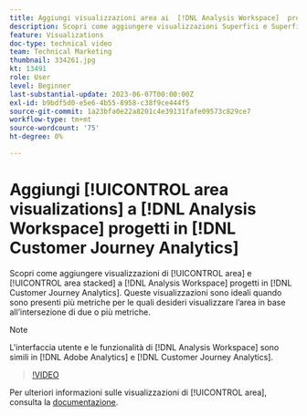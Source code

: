 ```yaml
---
title: Aggiungi visualizzazioni area ai  [!DNL Analysis Workspace]  progetti
description: Scopri come aggiungere visualizzazioni Superfici e Superfici sovrapposte a  [!DNL Analysis Workspace]  progetti in [!DNL Customer Journey Analytics].
feature: Visualizations
doc-type: technical video
team: Technical Marketing
thumbnail: 334261.jpg
kt: 13491
role: User
level: Beginner
last-substantial-update: 2023-06-07T00:00:00Z
exl-id: b9bdf5d0-e5e6-4b55-8958-c38f9ce444f5
source-git-commit: 1a23bfa0e22a8201c4e39131fafe09573c829ce7
workflow-type: tm+mt
source-wordcount: '75'
ht-degree: 0%

---
```


# Aggiungi [!UICONTROL area visualizations] a [!DNL Analysis Workspace] progetti in [!DNL Customer Journey Analytics]

Scopri come aggiungere visualizzazioni di [!UICONTROL area] e [!UICONTROL area stacked] a [!DNL Analysis Workspace] progetti in [!DNL Customer Journey Analytics]. Queste visualizzazioni sono ideali quando sono presenti più metriche per le quali desideri visualizzare l’area in base all’intersezione di due o più metriche.

>[!NOTE]
>
>L&#39;interfaccia utente e le funzionalità di [!DNL Analysis Workspace] sono simili in [!DNL Adobe Analytics] e [!DNL Customer Journey Analytics].

>[!VIDEO](https://video.tv.adobe.com/v/334261/?quality=12&learn=on)

Per ulteriori informazioni sulle visualizzazioni di [!UICONTROL area], consulta la [documentazione](https://experienceleague.adobe.com/docs/analytics-platform/using/cja-workspace/visualizations/area.html?lang=it).
